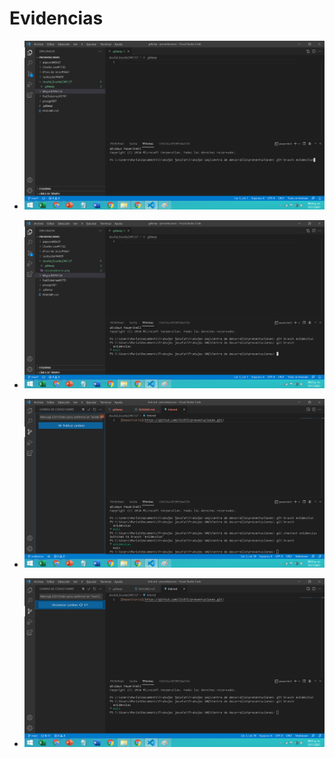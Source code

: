 # Evidencias 

- ![Imagen1](ramaevidencias.png)

- ![Imagen2](ramaevidencias2.png)

- ![Imagen3](cambiorama.png)

- ![Imagen4](Creacionlink.png)
